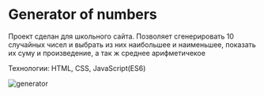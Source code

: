 # Generator of numbers

Проект сделан для школьного сайта. Позволяет сгенерировать 10 случайных чисел и выбрать из них наибольшее и наименьшее, показать их суму и произведение, а так ж среднее арифметичекое

Технологии: HTML, CSS, JavaScript(ES6)

![generator](https://user-images.githubusercontent.com/77633382/139422935-4c059060-d978-41a5-ab6c-8ea94e093c42.png)
